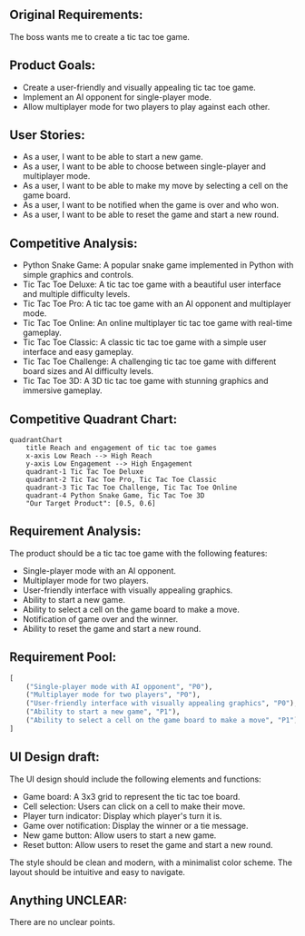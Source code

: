 ## Original Requirements:
The boss wants me to create a tic tac toe game.

## Product Goals:
- Create a user-friendly and visually appealing tic tac toe game.
- Implement an AI opponent for single-player mode.
- Allow multiplayer mode for two players to play against each other.

## User Stories:
- As a user, I want to be able to start a new game.
- As a user, I want to be able to choose between single-player and multiplayer mode.
- As a user, I want to be able to make my move by selecting a cell on the game board.
- As a user, I want to be notified when the game is over and who won.
- As a user, I want to be able to reset the game and start a new round.

## Competitive Analysis:
- Python Snake Game: A popular snake game implemented in Python with simple graphics and controls.
- Tic Tac Toe Deluxe: A tic tac toe game with a beautiful user interface and multiple difficulty levels.
- Tic Tac Toe Pro: A tic tac toe game with an AI opponent and multiplayer mode.
- Tic Tac Toe Online: An online multiplayer tic tac toe game with real-time gameplay.
- Tic Tac Toe Classic: A classic tic tac toe game with a simple user interface and easy gameplay.
- Tic Tac Toe Challenge: A challenging tic tac toe game with different board sizes and AI difficulty levels.
- Tic Tac Toe 3D: A 3D tic tac toe game with stunning graphics and immersive gameplay.

## Competitive Quadrant Chart:
```mermaid
quadrantChart
    title Reach and engagement of tic tac toe games
    x-axis Low Reach --> High Reach
    y-axis Low Engagement --> High Engagement
    quadrant-1 Tic Tac Toe Deluxe
    quadrant-2 Tic Tac Toe Pro, Tic Tac Toe Classic
    quadrant-3 Tic Tac Toe Challenge, Tic Tac Toe Online
    quadrant-4 Python Snake Game, Tic Tac Toe 3D
    "Our Target Product": [0.5, 0.6]
```

## Requirement Analysis:
The product should be a tic tac toe game with the following features:
- Single-player mode with an AI opponent.
- Multiplayer mode for two players.
- User-friendly interface with visually appealing graphics.
- Ability to start a new game.
- Ability to select a cell on the game board to make a move.
- Notification of game over and the winner.
- Ability to reset the game and start a new round.

## Requirement Pool:
```python
[
    ("Single-player mode with AI opponent", "P0"),
    ("Multiplayer mode for two players", "P0"),
    ("User-friendly interface with visually appealing graphics", "P0"),
    ("Ability to start a new game", "P1"),
    ("Ability to select a cell on the game board to make a move", "P1")
]
```

## UI Design draft:
The UI design should include the following elements and functions:
- Game board: A 3x3 grid to represent the tic tac toe board.
- Cell selection: Users can click on a cell to make their move.
- Player turn indicator: Display which player's turn it is.
- Game over notification: Display the winner or a tie message.
- New game button: Allow users to start a new game.
- Reset button: Allow users to reset the game and start a new round.

The style should be clean and modern, with a minimalist color scheme. The layout should be intuitive and easy to navigate.

## Anything UNCLEAR:
There are no unclear points.
